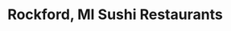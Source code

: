 ---
layout: city
title: Rockford, MI Sushi Restaurants
permalink: /michigan/rockford/
stateAbbr: MI
stateName: Michigan
cityName: Rockford
---